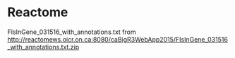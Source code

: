 # Reactome
FIsInGene_031516_with_annotations.txt from http://reactomews.oicr.on.ca:8080/caBigR3WebApp2015/FIsInGene_031516_with_annotations.txt.zip
